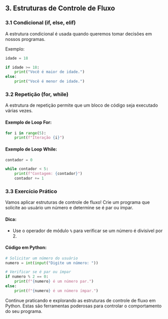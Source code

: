 ## 3. Estruturas de Controle de Fluxo

### 3.1 Condicional (if, else, elif)

A estrutura condicional é usada quando queremos tomar decisões em nossos programas.

Exemplo:

```python
idade = 18

if idade >= 18:
    print("Você é maior de idade.")
else:
    print("Você é menor de idade.")
```

### 3.2 Repetição (for, while)

A estrutura de repetição permite que um bloco de código seja executado várias vezes.

#### Exemplo de Loop For:

```python
for i in range(5):
    print(f"Iteração {i}")
```

#### Exemplo de Loop While:

```python
contador = 0

while contador < 5:
    print(f"Contagem: {contador}")
    contador += 1
```

### 3.3 Exercício Prático

Vamos aplicar estruturas de controle de fluxo! Crie um programa que solicite ao usuário um número e determine se é par ou ímpar.

#### Dica:
- Use o operador de módulo `%` para verificar se um número é divisível por 2.

#### Código em Python:

```python
# Solicitar um número do usuário
numero = int(input("Digite um número: "))

# Verificar se é par ou ímpar
if numero % 2 == 0:
    print(f"{numero} é um número par.")
else:
    print(f"{numero} é um número ímpar.")
```

Continue praticando e explorando as estruturas de controle de fluxo em Python. Estas são ferramentas poderosas para controlar o comportamento do seu programa.

